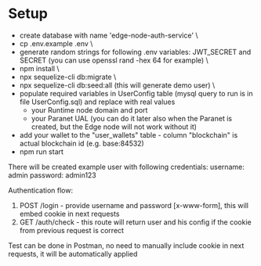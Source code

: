 # Setup

- create database with name 'edge-node-auth-service' \
- cp .env.example .env \
- generate random strings for following .env variables: JWT_SECRET and SECRET (you can use openssl rand -hex 64 for example) \
- npm install \
- npx sequelize-cli db:migrate \
- npx sequelize-cli db:seed:all (this will generate demo user) \
- populate required variables in UserConfig table (mysql query to run is in file UserConfig.sql) and replace with real values
  - your Runtime node domain and port
  - your Paranet UAL (you can do it later also when the Paranet is created, but the Edge node will not work without it)
- add your wallet to the "user_wallets" table - column "blockchain" is actual blockchain id (e.g. base:84532)
- npm run start

There will be created example user with following credentials:
username: admin
password: admin123

Authentication flow:
1. POST /login - provide username and password [x-www-form], this will embed cookie in next requests
2. GET /auth/check - this route will return user and his config if the cookie from previous request is correct

Test can be done in Postman, no need to manually include cookie in next requests, it will be automatically applied
